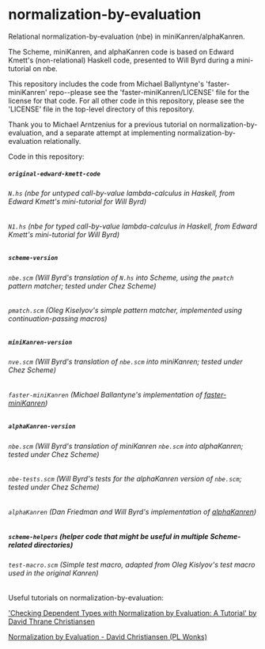 # normalization-by-evaluation

Relational normalization-by-evaluation (nbe) in miniKanren/alphaKanren.

The Scheme, miniKanren, and alphaKanren code is based on Edward Kmett's (non-relational) Haskell code, presented to Will Byrd during a mini-tutorial on nbe.

This repository includes the code from Michael Ballyntyne's 'faster-miniKanren' repo--please see the 'faster-miniKanren/LICENSE' file for the license for that code.  For all other code in this repository, please see the 'LICENSE' file in the top-level directory of this repository.

Thank you to Michael Arntzenius for a previous tutorial on normalization-by-evaluation, and a separate attempt at implementing normalization-by-evaluation relationally.

Code in this repository:

##### `original-edward-kmett-code`
###### `N.hs` (nbe for untyped call-by-value lambda-calculus in Haskell, from Edward Kmett's mini-tutorial for Will Byrd)
###### `N1.hs` (nbe for typed call-by-value lambda-calculus in Haskell, from Edward Kmett's mini-tutorial for Will Byrd)
##### `scheme-version`
###### `nbe.scm` (Will Byrd's translation of `N.hs` into Scheme, using the `pmatch` pattern matcher; tested under Chez Scheme)
###### `pmatch.scm` (Oleg Kiselyov's simple pattern matcher, implemented using continuation-passing macros)
##### `miniKanren-version`
###### `nve.scm` (Will Byrd's translation of `nbe.scm` into miniKanren; tested under Chez Scheme)
###### `faster-miniKanren` (Michael Ballantyne's implementation of [faster-miniKanren](https://github.com/michaelballantyne/faster-miniKanren))
##### `alphaKanren-version`
###### `nbe.scm` (Will Byrd's translation of miniKanren `nbe.scm` into alphaKanren; tested under Chez Scheme)
###### `nbe-tests.scm` (Will Byrd's tests for the alphaKanren version of `nbe.scm`; tested under Chez Scheme)
###### `alphaKanren` (Dan Friedman and Will Byrd's implementation of [alphaKanren](https://github.com/webyrd/alphaKanren))
##### `scheme-helpers` (helper code that might be useful in multiple Scheme-related directories)
###### `test-macro.scm` (Simple test macro, adapted from Oleg Kislyov's test macro used in the original Kanren)

Useful tutorials on normalization-by-evaluation:

['Checking Dependent Types with Normalization by Evaluation: A Tutorial' by David Thrane Christiansen](http://www.davidchristiansen.dk/tutorials/nbe/)

[Normalization by Evaluation - David Christiansen (PL Wonks)](https://www.youtube.com/watch?v=CpADWJa-f28)
